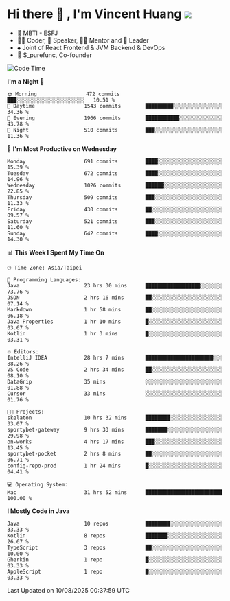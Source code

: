 # Hi there 👋 , I'm Vincent Huang ![](https://komarev.com/ghpvc/?username=Jian-Min-Huang)
- 👀 MBTI - [ESFJ](https://www.16personalities.com/esfj-personality)
- 👨‍💻 Coder, 🎤 Speaker, 👨‍🏫 Mentor and 🚀 Leader
- ♠️ Joint of React Frontend & JVM Backend & DevOps
- 💼 $_purefunc, Co-founder

<!--START_SECTION:waka-->
![Code Time](http://img.shields.io/badge/Code%20Time-5%2C749%20hrs-blue)

**I'm a Night 🦉** 

```text
🌞 Morning                472 commits         ███░░░░░░░░░░░░░░░░░░░░░░   10.51 % 
🌆 Daytime                1543 commits        █████████░░░░░░░░░░░░░░░░   34.36 % 
🌃 Evening                1966 commits        ███████████░░░░░░░░░░░░░░   43.78 % 
🌙 Night                  510 commits         ███░░░░░░░░░░░░░░░░░░░░░░   11.36 % 
```
📅 **I'm Most Productive on Wednesday** 

```text
Monday                   691 commits         ████░░░░░░░░░░░░░░░░░░░░░   15.39 % 
Tuesday                  672 commits         ████░░░░░░░░░░░░░░░░░░░░░   14.96 % 
Wednesday                1026 commits        ██████░░░░░░░░░░░░░░░░░░░   22.85 % 
Thursday                 509 commits         ███░░░░░░░░░░░░░░░░░░░░░░   11.33 % 
Friday                   430 commits         ██░░░░░░░░░░░░░░░░░░░░░░░   09.57 % 
Saturday                 521 commits         ███░░░░░░░░░░░░░░░░░░░░░░   11.60 % 
Sunday                   642 commits         ████░░░░░░░░░░░░░░░░░░░░░   14.30 % 
```


📊 **This Week I Spent My Time On** 

```text
🕑︎ Time Zone: Asia/Taipei

💬 Programming Languages: 
Java                     23 hrs 30 mins      ██████████████████░░░░░░░   73.76 % 
JSON                     2 hrs 16 mins       ██░░░░░░░░░░░░░░░░░░░░░░░   07.14 % 
Markdown                 1 hr 58 mins        ██░░░░░░░░░░░░░░░░░░░░░░░   06.18 % 
Java Properties          1 hr 10 mins        █░░░░░░░░░░░░░░░░░░░░░░░░   03.67 % 
Kotlin                   1 hr 3 mins         █░░░░░░░░░░░░░░░░░░░░░░░░   03.31 % 

🔥 Editors: 
IntelliJ IDEA            28 hrs 7 mins       ██████████████████████░░░   88.26 % 
VS Code                  2 hrs 34 mins       ██░░░░░░░░░░░░░░░░░░░░░░░   08.10 % 
DataGrip                 35 mins             ░░░░░░░░░░░░░░░░░░░░░░░░░   01.88 % 
Cursor                   33 mins             ░░░░░░░░░░░░░░░░░░░░░░░░░   01.76 % 

🐱‍💻 Projects: 
skelaton                 10 hrs 32 mins      ████████░░░░░░░░░░░░░░░░░   33.07 % 
sportybet-gateway        9 hrs 33 mins       ███████░░░░░░░░░░░░░░░░░░   29.98 % 
on-works                 4 hrs 17 mins       ███░░░░░░░░░░░░░░░░░░░░░░   13.45 % 
sportybet-pocket         2 hrs 8 mins        ██░░░░░░░░░░░░░░░░░░░░░░░   06.71 % 
config-repo-prod         1 hr 24 mins        █░░░░░░░░░░░░░░░░░░░░░░░░   04.41 % 

💻 Operating System: 
Mac                      31 hrs 52 mins      █████████████████████████   100.00 % 
```

**I Mostly Code in Java** 

```text
Java                     10 repos            ████████░░░░░░░░░░░░░░░░░   33.33 % 
Kotlin                   8 repos             ███████░░░░░░░░░░░░░░░░░░   26.67 % 
TypeScript               3 repos             ██░░░░░░░░░░░░░░░░░░░░░░░   10.00 % 
Gherkin                  1 repo              █░░░░░░░░░░░░░░░░░░░░░░░░   03.33 % 
AppleScript              1 repo              █░░░░░░░░░░░░░░░░░░░░░░░░   03.33 % 
```




 Last Updated on 10/08/2025 00:37:59 UTC
<!--END_SECTION:waka-->
